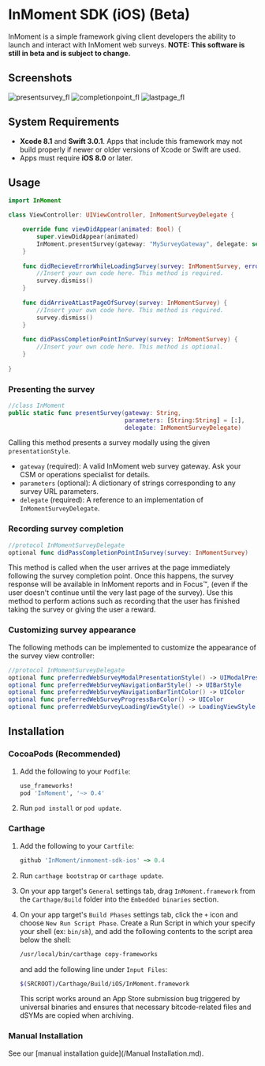 # InMoment SDK (iOS) (Beta)
InMoment is a simple framework giving client developers the ability to
launch and interact with InMoment web surveys.
**NOTE: This software is still in beta and is subject to change.**

## Screenshots

![presentsurvey_fl](https://cloud.githubusercontent.com/assets/15389109/18068072/e5e2c70e-6dfc-11e6-85fa-c7e60301b89b.gif)
![completionpoint_fl](https://cloud.githubusercontent.com/assets/15389109/18071937/d83ad6c2-6e16-11e6-8a3d-c49935905410.gif)
![lastpage_fl](https://cloud.githubusercontent.com/assets/15389109/18071939/dac98abe-6e16-11e6-909b-b976b6a84864.gif)

## System Requirements

- **Xcode 8.1** and **Swift 3.0.1**. Apps that include this framework may not build properly if newer or older versions of Xcode or Swift are used.
- Apps must require **iOS 8.0** or later.

## Usage

```swift
import InMoment
```
    
```swift
class ViewController: UIViewController, InMomentSurveyDelegate {

    override func viewDidAppear(animated: Bool) {
        super.viewDidAppear(animated)
        InMoment.presentSurvey(gateway: "MySurveyGateway", delegate: self)
    }
    
    func didRecieveErrorWhileLoadingSurvey(survey: InMomentSurvey, error: NSError) {
        //Insert your own code here. This method is required.
        survey.dismiss()
    }
  
    func didArriveAtLastPageOfSurvey(survey: InMomentSurvey) {
        //Insert your own code here. This method is required.
        survey.dismiss()
    }
    
    func didPassCompletionPointInSurvey(survey: InMomentSurvey) {
        //Insert your own code here. This method is optional.
    }
  
}
```

### Presenting the survey

```swift
//class InMoment
public static func presentSurvey(gateway: String, 
                                 parameters: [String:String] = [:],
                                 delegate: InMomentSurveyDelegate)
```

Calling this method presents a survey modally using the given ```presentationStyle```.
- ```gateway``` (required): A valid InMoment web survey gateway. Ask your CSM or operations specialist for details.
- ```parameters``` (optional): A dictionary of strings corresponding to any survey URL parameters.
- ```delegate``` (required): A reference to an implementation of ```InMomentSurveyDelegate```.

### Recording survey completion

```swift
//protocol InMomentSurveyDelegate
optional func didPassCompletionPointInSurvey(survey: InMomentSurvey)
```
  
This method is called when the user arrives at the page immediately following the survey completion point. Once this happens, the survey response will be available in InMoment reports and in Focus™, (even if the user doesn't continue until the very last page of the survey). Use this method to perform actions such as recording that the user has finished taking the survey or giving the user a reward.

### Customizing survey appearance

The following methods can be implemented to customize the appearance of the survey view controller:

```swift
//protocol InMomentSurveyDelegate
optional func preferredWebSurveyModalPresentationStyle() -> UIModalPresentationStyle
optional func preferredWebSurveyNavigationBarStyle() -> UIBarStyle
optional func preferredWebSurveyNavigationBarTintColor() -> UIColor
optional func preferredWebSurveyProgressBarColor() -> UIColor
optional func preferredWebSurveyLoadingViewStyle() -> LoadingViewStyle
```

## Installation

### CocoaPods (Recommended)

1. Add the following to your ```Podfile```:

    ```ruby
    use_frameworks!
    pod 'InMoment', '~> 0.4'
    ```

2. Run ```pod install``` or ```pod update```.

### Carthage

1. Add the following to your ```Cartfile```:

    ```ruby
    github 'InMoment/inmoment-sdk-ios' ~> 0.4
    ```

2. Run ```carthage bootstrap``` or ```carthage update```.
3. On your app target's ```General``` settings tab, drag ```InMoment.framework``` from the ```Carthage/Build``` folder into the ```Embedded binaries``` section.
4. On your app target's ```Build Phases``` settings tab, click the ```+``` icon and choose ```New Run Script Phase```. Create a Run Script in which your specify your shell (ex: ```bin/sh```), and add the following contents to the script area below the shell:

    ```bash
    /usr/local/bin/carthage copy-frameworks
    ```
    
    and add the following line under ```Input Files```:

    ```bash
    $(SRCROOT)/Carthage/Build/iOS/InMoment.framework
    ```
    
    This script works around an App Store submission bug triggered by universal binaries and ensures that necessary bitcode-related files and dSYMs are copied when archiving.
    
### Manual Installation

See our [manual installation guide](/Manual Installation.md).
